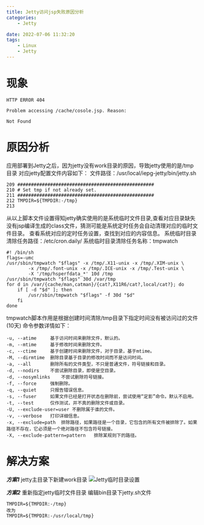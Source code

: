 ```yaml
---
title: Jetty访问jsp失败原因分析
categories:
	- Jetty

date: 2022-07-06 11:32:20
tags: 
	- Linux
	- Jetty
---
```

<!-- toc -->

# <span id="inline-blue">现象</span>
```shell
HTTP ERROR 404

Problem accessing /cache/cosole.jsp. Reason:

Not Found
```
# <span id="inline-blue">原因分析</span>
应用部署到Jetty之后，因为jetty没有work目录的原因，导致jetty使用的是/tmp目录
对应jetty配置文件内容如下：
文件路径：/usr/local/iepg-jetty/bin/jetty.sh
```shell
209 ##################################################
210 # Set tmp if not already set.
211 ##################################################
212 TMPDIR=${TMPDIR:-/tmp}
213 
```

从以上脚本文件设置得知jetty确实使用的是系统临时文件目录,查看对应目录缺失没有jsp编译生成的class文件，猜测可能是系统定时任务会自动清理对应的临时文件目录。
查看系统对应的定时任务设置，查找到对应的内容信息。
系统临时目录清除任务路径：/etc/cron.daily/
系统临时目录清除任务名称：tmpwatch
 
```shell
#! /bin/sh
flags=-umc
/usr/sbin/tmpwatch "$flags" -x /tmp/.X11-unix -x /tmp/.XIM-unix \
        -x /tmp/.font-unix -x /tmp/.ICE-unix -x /tmp/.Test-unix \
        -X '/tmp/hsperfdata_*' 10d /tmp
/usr/sbin/tmpwatch "$flags" 30d /var/tmp
for d in /var/{cache/man,catman}/{cat?,X11R6/cat?,local/cat?}; do
    if [ -d "$d" ]; then
        /usr/sbin/tmpwatch "$flags" -f 30d "$d"
    fi
done
```
tmpwatch脚本作用是根据创建时间清除/tmp目录下指定时间没有被访问过的文件(10天)
命令参数详情如下：
```shell
-u, --atime		基于访问时间来删除文件，默认的。
-m, --mtime		基于修改时间来删除文件。
-c, --ctime		基于创建时间来删除文件，对于目录，基于mtime。
-M, --dirmtime	删除目录基于目录的修改时间而不是访问时间。
-a, --all		删除所有的文件类型，不只是普通文件，符号链接和目录。
-d, --nodirs	不尝试删除目录，即使是空目录。
-d, --nosymlinks	不尝试删除符号链接。
-f, --force		强制删除。
-q, --quiet		只报告错误信息。
-s, --fuser		如果文件已经是打开状态在删除前，尝试使用“定影”命令。默认不启用。
-t, --test		仅作测试，并不真的删除文件或目录。
-U, --exclude-user=user	不删除属于谁的文件。
-v, --verbose	打印详细信息。
-x, --exclude=path	排除路径，如果路径是一个目录，它包含的所有文件被排除了。如果路径不存在，它必须是一个绝对路径不包含符号链接。
-X, --exclude-pattern=pattern	排除某规则下的路径。
```
# <span id="inline-blue">解决方案</span>

***方案1***
jetty主目录下新建work目录
![Jetty临时目录设置](/images/jetty/jetty_2022_07_06_001.png)

***方案2***
重新指定jetty临时文件目录
编辑bin目录下jetty.sh文件
```shell
TMPDIR=${TMPDIR:-/tmp}
改为
TMPDIR=${TMPDIR:-/usr/local/tmp}
```




